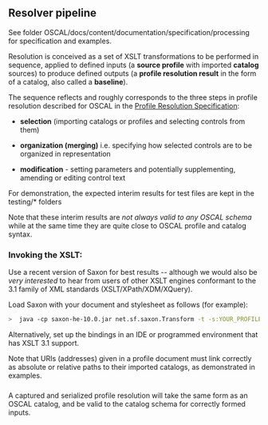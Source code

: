 ## Resolver pipeline

See folder OSCAL/docs/content/documentation/specification/processing for specification and examples.


Resolution is conceived as a set of XSLT transformations to be performed in sequence, applied to defined inputs (a **source profile** with imported **catalog** sources) to produce defined outputs (a **profile resolution result** in the form of a catalog, also called a **baseline**).

The sequence reflects and roughly corresponds to the three steps in profile resolution described for OSCAL in the [Profile Resolution Specification](https://pages.nist.gov/OSCAL/documentation/specification/processing/profile-resolution/):

- **selection** (importing catalogs or profiles and selecting controls from them)

- **organization (merging)** i.e. specifying how selected controls are to be organized in representation

- **modification** - setting parameters and potentially supplementing, amending or editing control text

For demonstration, the expected interim results for test files are kept in the testing/\* folders

Note that these interim results are *not always valid to any OSCAL schema* while at the same time they are quite close to OSCAL profile and catalog syntax.

### Invoking the XSLT:

Use a recent version of Saxon for best results -- although we would also be *very interested* to hear from users of other XSLT engines conformant to the 3.1 family of XML standards (XSLT/XPath/XDM/XQuery).

Load Saxon with your document and stylesheet as follows (for example):

```bash
>  java -cp saxon-he-10.0.jar net.sf.saxon.Transform -t -s:YOUR_PROFILE_DOCUMENT.xml% -xsl:path/to/oscal-profile-RESOLVE.xsl -o:YOUR_RESULT_BASELINE.xml
```

Alternatively, set up the bindings in an IDE or programmed environment that has XSLT 3.1 support.

Note that URIs (addresses) given in a profile document must link correctly as absolute or relative paths to their imported catalogs, as demonstrated in examples.

###

A captured and serialized profile resolution will take the same form as an OSCAL catalog, and be valid to the catalog schema for correctly formed inputs.
